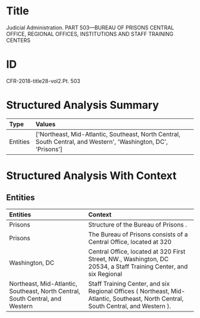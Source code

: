 # Title

 Judicial Administration. PART 503—BUREAU OF PRISONS CENTRAL OFFICE, REGIONAL OFFICES, INSTITUTIONS AND STAFF TRAINING CENTERS


# ID

 CFR-2018-title28-vol2.Pt. 503


# Structured Analysis Summary

| Type     | Values                                                                                                         |
|:---------|:---------------------------------------------------------------------------------------------------------------|
| Entities | ['Northeast, Mid-Atlantic, Southeast, North Central, South Central, and Western', 'Washington, DC', 'Prisons'] |


# Structured Analysis With Context

 


## Entities

| Entities                                                                      | Context                                                                                                                            |
|:------------------------------------------------------------------------------|:-----------------------------------------------------------------------------------------------------------------------------------|
| Prisons                                                                       | Structure of the Bureau of  Prisons .                                                                                              |
| Prisons                                                                       | The Bureau of  Prisons consists of a Central Office, located at 320                                                                |
| Washington, DC                                                                | Central Office, located at 320 First Street, NW., Washington, DC 20534, a Staff Training Center, and six Regional                  |
| Northeast, Mid-Atlantic, Southeast, North Central, South Central, and Western | Staff Training Center, and six Regional Offices ( Northeast, Mid-Atlantic, Southeast, North Central, South Central, and Western ). |


